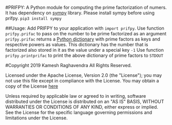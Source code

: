 #PRIFPY: A Python module for computing the prime factorization of numers.
It has dependency on [sympy](https://www.sympy.org/en/index.html) library. Please install sympy before using prifpy.
```pip3 install sympy```

##Usage:
Add PRIFPY to your application with `import prifpy`.
Use function `prifpy.prifac` to pass on the number to be prime factorized as an argument
`prifpy.prifac` returns a [Python dictionary](https://docs.python.org/3.6/tutorial/datastructures.html#dictionaries) with prime factors as keys and respective powers as values.
This dictionary has the number that is factorized also stored in it as the value under a special key `-1`
Use function `prifpy.printprifac` to print the above dictionary of prime factors to `STDOUT`

#Copyright 2019 Kamesh Raghavendra
All Rights Reserved.

Licensed under the Apache License, Version 2.0 (the "License"); you may
not use this file except in compliance with the License. You may obtain
a copy of the License [here](http://www.apache.org/licenses/LICENSE-2.0)

Unless required by applicable law or agreed to in writing, software
distributed under the License is distributed on an "AS IS" BASIS, WITHOUT
WARRANTIES OR CONDITIONS OF ANY KIND, either express or implied. See the
License for the specific language governing permissions and limitations
under the License.
